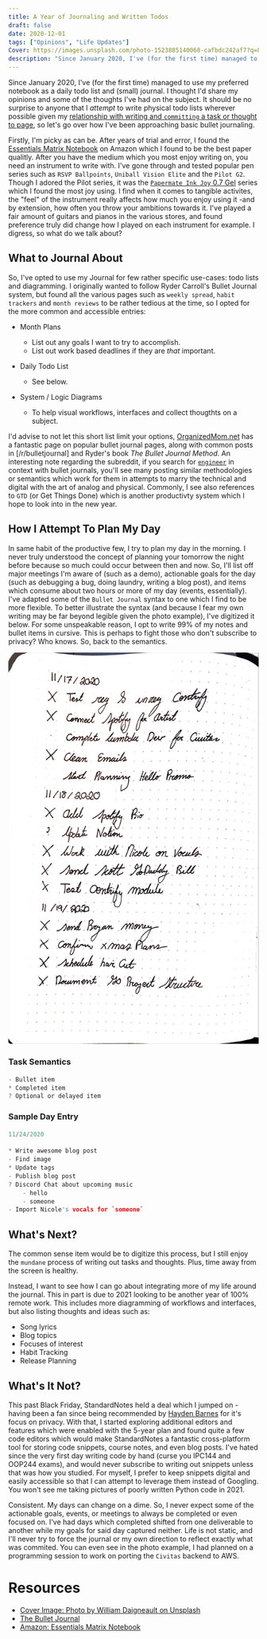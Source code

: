 ```yaml
---
title: A Year of Journaling and Written Todos
draft: false
date: 2020-12-01
tags: ["Opinions", "Life Updates"]
Cover: https://images.unsplash.com/photo-1523885140068-cafbdc242af7?q=80&w=3871&auto=format&fit=crop
description: "Since January 2020, I've (for the first time) managed to use my preferred notebook as a daily todo list and (small) journal. I thought I'd share my opinions and some of the thoughts I've had on the subject. It should be no surprise to anyone that I _attempt_ to write physical todo lists wherever possible given my relationship with writing and `committing` a task or thought to page, so let's go over how I've been approaching basic bullet journaling."
---
```


Since January 2020, I've (for the first time) managed to use my preferred notebook as a daily todo list and (small) journal. I thought I'd share my opinions and some of the thoughts I've had on the subject. It should be no surprise to anyone that I _attempt_ to write physical todo lists wherever possible given my [relationship with writing and `committing` a task or thought to page](/article/the-intimacy-through-ink), so let's go over how I've been approaching basic bullet journaling.

Firstly, I'm picky as can be. After years of trial and error, I found the [Essentials Matrix Notebook](https://www.amazon.ca/Essentials-Large-Matrix-Notebook-Journal/dp/1441323716) on Amazon which I found to be the best paper qualitly. After you have the medium which you most enjoy writing on, you need an instrument to write with. I've gone through and tested popular pen series such as `RSVP Ballpoints`, `Uniball Vision Elite` and the `Pilot G2`. Though I adored the Pilot series, it was the [`Papermate Ink Joy` 0.7 Gel](https://www.amazon.ca/Paper-InkJoy-Medium-Capped-2023006/dp/B076HMBVBL) series which I found the most joy using. I find when it comes to tangible activites, the "feel" of the instrument really affects how much you enjoy using it -and by extension, how often you throw your ambitions towards it. I've played a fair amount of guitars and pianos in the various stores, and found preference truly did change how I played on each instrument for example. I digress, so what do we talk about?

## What to Journal About

So, I've opted to use my Journal for few rather specific use-cases: todo lists and diagramming. I originally wanted to follow Ryder Carroll's Bullet Journal system, but found all the various pages such as `weekly spread`, `habit trackers` and `month reviews` to be rather tedious at the time, so I opted for the more common and accessible entries:

- Month Plans

  - List out any goals I want to try to accomplish.
  - List out work based deadlines if they are _that_ important.

- Daily Todo List

  - See below.

- System / Logic Diagrams
  - To help visual workflows, interfaces and collect thougthts on a subject.

I'd advise to not let this short list limit your options, [OrganizedMom.net](https://www.organizedmom.net/must-pages-need-bullet-journal/) has a fantastic page on popular bullet journal pages, along with common posts in [/r/bulletjournal] and Ryder's book _The Bullet Journal Method_. An interesting note regarding the subreddit, if you search for [`engineer`](https://www.google.com/search?q=engineer+bullet+journal+site:www.reddit.com) in context with bullet journals, you'll see many posting similar methodologies or semantics which work for them in attempts to marry the technical and digital with the art of analog and physical. Commonly, I see also references to `GTD` (or Get Things Done) which is another productivty system which I hope to look into in the new year.

## How I Attempt To Plan My Day

In same habit of the productive few, I try to plan my day in the morning. I never truly understood the concept of planning your tomorrow the night before because so much could occur between then and now. So, I'll list off major meetings I'm aware of (such as a demo), actionable goals for the day (such as debugging a bug, doing laundry, writing a blog post), and items which consume about two hours or more of my day (events, essentially). I've adapted some of the `Bullet Journal` syntax to one which I find to be more flexible. To better illustrate the syntax (and because I fear my own writing may be far beyond legible given the photo example), I've digitized it below. For some unspeakable reason, I opt to write 99% of my notes and bullet items in cursive. This is perhaps to fight those who don't subscribe to privacy? Who knows. So, back to the semantics.

![Journal Sample](./images/journal_example.jpg)

### Task Semantics

```c
- Bullet item
* Completed item
? Optional or delayed item
```

### Sample Day Entry

<!-- Unsure why C syntax appears to be the best here -->

```c
11/24/2020

* Write awesome blog post
- Find image
* Update tags
- Publish blog post
? Discord Chat about upcoming music
    - hello
    - someone
- Import Nicole's vocals for `someone`
```

## What's Next?

The common sense item would be to digitize this process, but I still enjoy the `mundane` process of writing out tasks and thoughts. Plus, time away from the screen is healthy.

Instead, I want to see how I can go about integrating more of my life around the journal. This in part is due to 2021 looking to be another year of 100% remote work.
This includes more diagramming of workflows and interfaces, but also listing thoughts and ideas such as:

- Song lyrics
- Blog topics
- Focuses of interest
- Habit Tracking
- Release Planning

## What's It Not?

This past Black Friday, StandardNotes held a deal which I jumped on -having been a fan since being recommended by [Hayden Barnes](twitter.com/unixterminal) for it's focus on privacy. With that, I started exploring additional editors and features which were enabled with the 5-year plan and found quite a few code editors which would make StandardNotes a fantastic cross-platform tool for storing code snippets, course notes, and even blog posts. I've hated since the very first day writing code by hand (curse you IPC144 and OOP244 exams), and would never subscribe to writing out snippets unless that was how you studied. For myself, I prefer to keep snippets digital and easily accessible so that I can attempt to leverage them instead of Googling. You won't see me taking pictures of poorly written Python code in 2021.

Consistent. My days can change on a dime. So, I never expect some of the actionable goals, events, or meetings to always be completed or even focused on. I've had days which completed shifted from one deliverable to another while my goals for said day captured neither. Life is not static, and I'll never try to force the journal or my own direction to reflect exactly what was commited. You can even see in the photo example, I had planned on a programming session to work on porting the `Civitas` backend to AWS.

# Resources

- [Cover Image: Photo by William Daigneault on Unsplash](https://unsplash.com/photos/7c8z4KEvgds)
- [The Bullet Journal](https://bulletjournal.com/)
- [Amazon: Essentials Matrix Notebook](https://www.amazon.ca/Essentials-Large-Matrix-Notebook-Journal/dp/1441323716)
